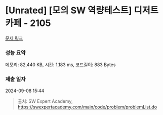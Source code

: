 # [Unrated] [모의 SW 역량테스트] 디저트 카페 - 2105 

[문제 링크](https://swexpertacademy.com/main/code/problem/problemDetail.do?contestProbId=AV5VwAr6APYDFAWu) 

### 성능 요약

메모리: 82,440 KB, 시간: 1,183 ms, 코드길이: 883 Bytes

### 제출 일자

2024-09-08 15:44



> 출처: SW Expert Academy, https://swexpertacademy.com/main/code/problem/problemList.do